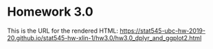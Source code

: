 # Homework 3.0

This is the URL for the rendered HTML: https://stat545-ubc-hw-2019-20.github.io/stat545-hw-xlin-1/hw3.0/hw3.0_dplyr_and_ggplot2.html

